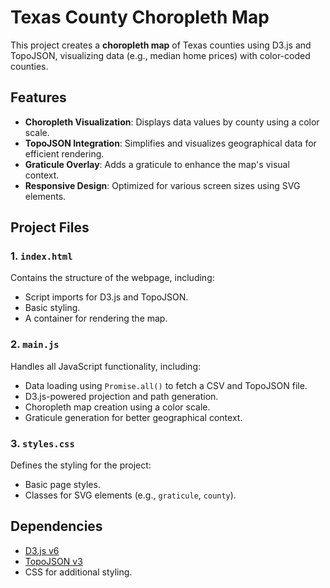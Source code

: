 # Texas County Choropleth Map

This project creates a **choropleth map** of Texas counties using D3.js and TopoJSON, visualizing data (e.g., median home prices) with color-coded counties.

## Features
- **Choropleth Visualization**: Displays data values by county using a color scale.
- **TopoJSON Integration**: Simplifies and visualizes geographical data for efficient rendering.
- **Graticule Overlay**: Adds a graticule to enhance the map's visual context.
- **Responsive Design**: Optimized for various screen sizes using SVG elements.

## Project Files
### 1. `index.html`
Contains the structure of the webpage, including:
- Script imports for D3.js and TopoJSON.
- Basic styling.
- A container for rendering the map.

### 2. `main.js`
Handles all JavaScript functionality, including:
- Data loading using `Promise.all()` to fetch a CSV and TopoJSON file.
- D3.js-powered projection and path generation.
- Choropleth map creation using a color scale.
- Graticule generation for better geographical context.

### 3. `styles.css`
Defines the styling for the project:
- Basic page styles.
- Classes for SVG elements (e.g., `graticule`, `county`).

## Dependencies
- [D3.js v6](https://d3js.org/)
- [TopoJSON v3](https://github.com/topojson/topojson-client)
- CSS for additional styling.
